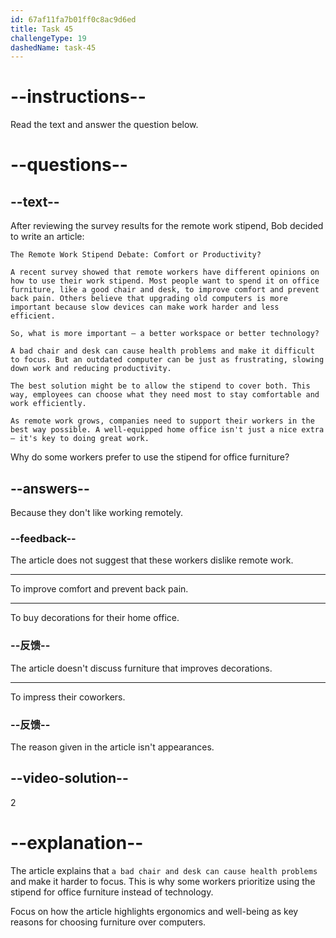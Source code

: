 ```yaml
---
id: 67af11fa7b01ff0c8ac9d6ed
title: Task 45
challengeType: 19
dashedName: task-45
---
```


<!-- READING -->

# --instructions--

Read the text and answer the question below.

# --questions--

## --text--

After reviewing the survey results for the remote work stipend, Bob decided to write an article:

`The Remote Work Stipend Debate: Comfort or Productivity?`

`A recent survey showed that remote workers have different opinions on how to use their work stipend. Most people want to spend it on office furniture, like a good chair and desk, to improve comfort and prevent back pain. Others believe that upgrading old computers is more important because slow devices can make work harder and less efficient.`

`So, what is more important — a better workspace or better technology?`

`A bad chair and desk can cause health problems and make it difficult to focus. But an outdated computer can be just as frustrating, slowing down work and reducing productivity.`

`The best solution might be to allow the stipend to cover both. This way, employees can choose what they need most to stay comfortable and work efficiently.`

`As remote work grows, companies need to support their workers in the best way possible. A well-equipped home office isn't just a nice extra — it's key to doing great work.`

Why do some workers prefer to use the stipend for office furniture?

## --answers--

Because they don't like working remotely.

### --feedback--

The article does not suggest that these workers dislike remote work.

---

To improve comfort and prevent back pain.

---

To buy decorations for their home office.

### --反馈--

The article doesn't discuss furniture that improves decorations.

---

To impress their coworkers.

### --反馈--

The reason given in the article isn't appearances.

## --video-solution--

2

# --explanation--

The article explains that `a bad chair and desk can cause health problems` and make it harder to focus. This is why some workers prioritize using the stipend for office furniture instead of technology.

Focus on how the article highlights ergonomics and well-being as key reasons for choosing furniture over computers.
